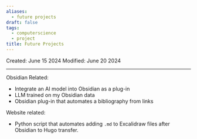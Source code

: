 ```yaml
---
aliases:
  - future projects
draft: false
tags:
  - computerscience
  - project
title: Future Projects
---
```

Created: June 15 2024
Modified: June 20 2024 

-------------------------------------------------------------------------------

Obsidian Related:
 - Integrate an AI model into Obsidian as a plug-in
 - LLM trained on my Obsidian data
 - Obsidian plug-in that automates a bibliography from links

Website related:
 - Python script that automates adding `.md` to Excalidraw files after Obsidian to Hugo transfer.